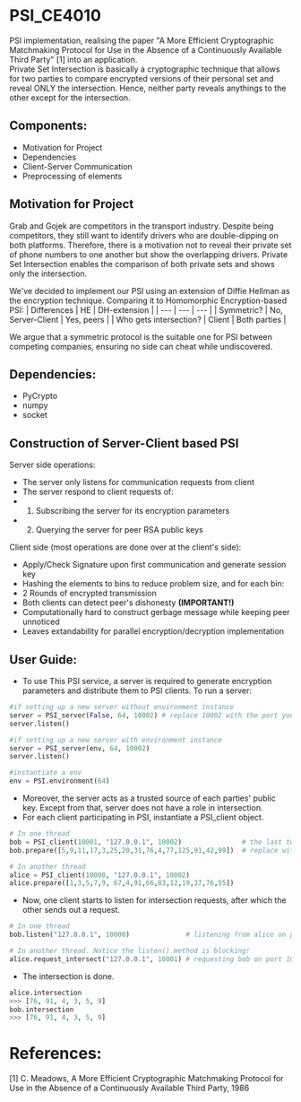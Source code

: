 # PSI_CE4010
PSI implementation, realising the paper "A More Efficient Cryptographic Matchmaking Protocol for Use in the Absence of a Continuously Available Third Party" [1] into an application. <br />
Private Set Intersection is basically a cryptographic technique that allows for two parties to compare encrypted versions of their personal set and reveal ONLY the intersection. 
Hence,  neither party reveals anythings to the other except for the intersection.


## Components:
- Motivation for Project
- Dependencies
- Client-Server Communication <br />
- Preprocessing of elements

## Motivation for Project
Grab and Gojek are competitors in the transport industry. Despite being competitors, they still want to identify drivers who are double-dipping on both platforms. Therefore, there is a motivation not to reveal their private set of phone numbers to one another but show the overlapping drivers. Private Set Intersection enables the comparison of both private sets and shows only the intersection. <br />

We've decided to implement our PSI using an extension of Diffie Hellman as the encryption technique. Comparing it to Homomorphic Encryption-based PSI:
| Differences | HE | DH-extension |
| --- | --- | --- |
| Symmetric? | No, Server-Client | Yes, peers |
| Who gets intersection? | Client | Both parties |

We argue that a symmetric protocol is the suitable one for PSI between competing companies, ensuring no side can cheat while undiscovered.

## Dependencies:
- PyCrypto <br />
- numpy <br />
- socket <br />


## Construction of Server-Client based PSI
Server side operations: <br />
- The server only listens for communication requests from client
- The server respond to client requests of:
- 1. Subscribing the server for its encryption parameters
- 2. Querying the server for peer RSA public keys

Client side (most operations are done over at the client's side): <br />
- Apply/Check Signature upon first communication and generate session key
- Hashing the elements to bins to reduce problem size, and for each bin:
- 2 Rounds of encrypted transmission
- Both clients can detect peer's dishonesty **(IMPORTANT!)**
- Computationally hard to construct gerbage message while keeping peer unnoticed
- Leaves extandability for parallel encryption/decryption implementation

## User Guide:
- To use This PSI service, a server is required to generate encryption parameters and distribute them to PSI clients. To run a server: <br />
```python
#if setting up a new server without environment instance
server = PSI_server(False, 64, 10002) # replace 10002 with the port you wish the server to listen on
server.listen()

#if setting up a new server with environment instance
server = PSI_server(env, 64, 10002)
server.listen()

#instantiate a env
env = PSI.environment(64)
```
- Moreover, the server acts as a trusted source of each parties' public key. Except from that, server does not have a role in intersection. <br />
- For each client participating in PSI, instantiate a PSI_client object. <br />
```python
# In one thread
bob = PSI_client(10001, "127.0.0.1", 10002)               # the last two parameters specifies the server
bob.prepare([5,9,11,17,3,25,20,31,76,4,77,125,91,42,99])  # replace with you list of integers

# In another thread
alice = PSI_client(10000, "127.0.0.1", 10002)
alice.prepare([1,3,5,7,9, 67,4,91,66,83,12,19,37,76,55])
```
- Now, one client starts to listen for intersection requests, after which the other sends out a request. <br />
```python
# In one thread
bob.listen("127.0.0.1", 10000)              # listening from alice on port 10000

# In another thread. Notice the listen() method is blocking!
alice.request_intersect("127.0.0.1", 10001) # requesting bob on port 10001
```
- The intersection is done. <br />
```python
alice.intersection
>>> [76, 91, 4, 3, 5, 9]
bob.intersection
>>> [76, 91, 4, 3, 5, 9]
```
# References:
[1] 	C. Meadows, A More Efficient Cryptographic Matchmaking Protocol for Use in the Absence of a Continuously Available Third Party, 1986
